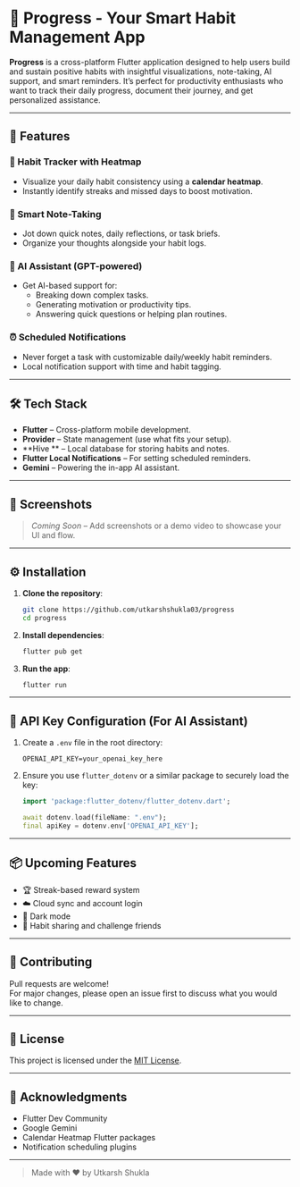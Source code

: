 
# 🧠 Progress - Your Smart Habit Management App

**Progress** is a cross-platform Flutter application designed to help users build and sustain positive habits with insightful visualizations, note-taking, AI support, and smart reminders. It’s perfect for productivity enthusiasts who want to track their daily progress, document their journey, and get personalized assistance.

---

## 🚀 Features

### 📅 Habit Tracker with Heatmap
- Visualize your daily habit consistency using a **calendar heatmap**.
- Instantly identify streaks and missed days to boost motivation.

### 📝 Smart Note-Taking
- Jot down quick notes, daily reflections, or task briefs.
- Organize your thoughts alongside your habit logs.

### 🤖 AI Assistant (GPT-powered)
- Get AI-based support for:
  - Breaking down complex tasks.
  - Generating motivation or productivity tips.
  - Answering quick questions or helping plan routines.

### ⏰ Scheduled Notifications
- Never forget a task with customizable daily/weekly habit reminders.
- Local notification support with time and habit tagging.

---

## 🛠 Tech Stack

- **Flutter** – Cross-platform mobile development.
- **Provider** – State management (use what fits your setup).
- **Hive ** – Local database for storing habits and notes.
- **Flutter Local Notifications** – For setting scheduled reminders.
- **Gemini** – Powering the in-app AI assistant.

---

## 📸 Screenshots

> _Coming Soon_ – Add screenshots or a demo video to showcase your UI and flow.

---

## ⚙️ Installation

1. **Clone the repository**:
   ```bash
   git clone https://github.com/utkarshshukla03/progress
   cd progress
   ```

2. **Install dependencies**:
   ```bash
   flutter pub get
   ```

3. **Run the app**:
   ```bash
   flutter run
   ```

---

## 🔐 API Key Configuration (For AI Assistant)

1. Create a `.env` file in the root directory:
   ```
   OPENAI_API_KEY=your_openai_key_here
   ```

2. Ensure you use `flutter_dotenv` or a similar package to securely load the key:
   ```dart
   import 'package:flutter_dotenv/flutter_dotenv.dart';

   await dotenv.load(fileName: ".env");
   final apiKey = dotenv.env['OPENAI_API_KEY'];
   ```

---

## 📦 Upcoming Features

- 🏆 Streak-based reward system  
- ☁️ Cloud sync and account login  
- 🌙 Dark mode  
- 👥 Habit sharing and challenge friends  

---

## 🤝 Contributing

Pull requests are welcome!  
For major changes, please open an issue first to discuss what you would like to change.

---

## 📄 License

This project is licensed under the [MIT License](LICENSE).

---

## 🙌 Acknowledgments

- Flutter Dev Community
- Google Gemini
- Calendar Heatmap Flutter packages
- Notification scheduling plugins

---

> Made with ❤️ by Utkarsh Shukla
